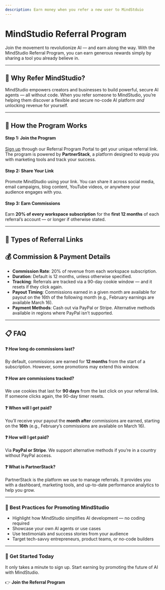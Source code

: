 ```yaml
---
description: Earn money when you refer a new user to MindStduio
---
```


# MindStudio Referral Program

Join the movement to revolutionize AI — and earn along the way. With the MindStudio Referral Program, you can earn generous rewards simply by sharing a tool you already believe in.

***

## 🌟 **Why Refer MindStudio?**

MindStudio empowers creators and businesses to build powerful, secure AI agents — all without code. When you refer someone to MindStudio, you’re helping them discover a flexible and secure no-code AI platform _and_ unlocking revenue for yourself.

***

## 🚀 **How the Program Works**

#### **Step 1: Join the Program**

[Sign up](https://mindstudio.partnerstack.com/) through our Referral Program Portal to get your unique referral link. The program is powered by **PartnerStack**, a platform designed to equip you with marketing tools and track your success.

#### **Step 2: Share Your Link**

Promote MindStudio using your link. You can share it across social media, email campaigns, blog content, YouTube videos, or anywhere your audience engages with you.

#### **Step 3: Earn Commissions**

Earn **20% of every workspace subscription** for the **first 12 months** of each referral’s account — or longer if otherwise stated.

***

## 🔗 Types of Referral Links



## 💰 **Commission & Payment Details**

* **Commission Rate**: 20% of revenue from each workspace subscription.
* **Duration**: Default is 12 months, unless otherwise specified.
* **Tracking**: Referrals are tracked via a 90-day cookie window — and it resets if they click again.
* **Payout Timing**: Commissions earned in a given month are available for payout on the 16th of the following month (e.g., February earnings are available March 16).
* **Payment Methods**: Cash out via PayPal or Stripe. Alternative methods available in regions where PayPal isn’t supported.

***

## 📋 **FAQ**

#### ❓ How long do commissions last?

By default, commissions are earned for **12 months** from the start of a subscription. However, some promotions may extend this window.

#### ❓ How are commissions tracked?

We use cookies that last for **90 days** from the last click on your referral link. If someone clicks again, the 90-day timer resets.

#### ❓ When will I get paid?

You’ll receive your payout the **month after** commissions are earned, starting on the **16th** (e.g., February’s commissions are available on March 16).

#### ❓ How will I get paid?

Via **PayPal or Stripe**. We support alternative methods if you’re in a country without PayPal access.

#### ❓ What is PartnerStack?

PartnerStack is the platform we use to manage referrals. It provides you with a dashboard, marketing tools, and up-to-date performance analytics to help you grow.

***

### 🎯 **Best Practices for Promoting MindStudio**

* Highlight how MindStudio simplifies AI development — no coding required
* Showcase your own AI agents or use cases
* Use testimonials and success stories from your audience
* Target tech-savvy entrepreneurs, product teams, or no-code builders

***

### 📎 **Get Started Today**

It only takes a minute to sign up. Start earning by promoting the future of AI with MindStudio.

👉 **Join the Referral Program**
